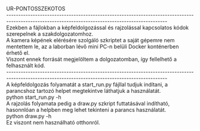 UR-PONTOSSZEKOTOS<br>
-------------------------------------------------------------------------------------------------------------------------------------------------<br>
Ezekben a fájlokban a képfeldolgozással és rajzolással kapcsolatos kódok szerepelnek a szakdolgozatomhoz.<br>
A kamera képének elérésére szolgáló szkriptet a saját gépemre nem mentettem le, az a laborban lévő mini PC-n belüli Docker konténerben érhető el.<br>
Viszont ennek forrását megjelöltem a dolgozatomban, így fellelhető a felhasznált kód.<br>
-------------------------------------------------------------------------------------------------------------------------------------------------<br>
A képfeldolgozás folyamatát a start_run.py fájllal tudjuk indítani, a parancshoz tartozó helpet megtekintve láthatjuk a használatát.<br>
  python start_run.py -h<br>
A rajzolás folyamata pedig a draw.py szkript futtatásával indítható, hasonnlóan a helpben meg lehet tekinteni a parancs használatát.<br>
  python draw.py -h<br>
Ez viszont nem használható otthonról.<br>
